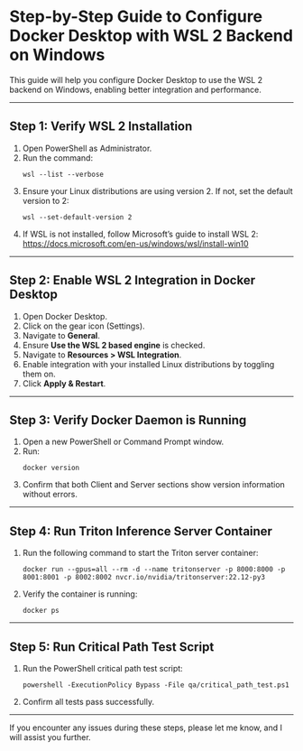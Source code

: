 # Step-by-Step Guide to Configure Docker Desktop with WSL 2 Backend on Windows

This guide will help you configure Docker Desktop to use the WSL 2 backend on Windows, enabling better integration and performance.

---

## Step 1: Verify WSL 2 Installation

1. Open PowerShell as Administrator.
2. Run the command:
   ```
   wsl --list --verbose
   ```
3. Ensure your Linux distributions are using version 2. If not, set the default version to 2:
   ```
   wsl --set-default-version 2
   ```
4. If WSL is not installed, follow Microsoft’s guide to install WSL 2:
   https://docs.microsoft.com/en-us/windows/wsl/install-win10

---

## Step 2: Enable WSL 2 Integration in Docker Desktop

1. Open Docker Desktop.
2. Click on the gear icon (Settings).
3. Navigate to **General**.
4. Ensure **Use the WSL 2 based engine** is checked.
5. Navigate to **Resources > WSL Integration**.
6. Enable integration with your installed Linux distributions by toggling them on.
7. Click **Apply & Restart**.

---

## Step 3: Verify Docker Daemon is Running

1. Open a new PowerShell or Command Prompt window.
2. Run:
   ```
   docker version
   ```
3. Confirm that both Client and Server sections show version information without errors.

---

## Step 4: Run Triton Inference Server Container

1. Run the following command to start the Triton server container:
   ```
   docker run --gpus=all --rm -d --name tritonserver -p 8000:8000 -p 8001:8001 -p 8002:8002 nvcr.io/nvidia/tritonserver:22.12-py3
   ```
2. Verify the container is running:
   ```
   docker ps
   ```

---

## Step 5: Run Critical Path Test Script

1. Run the PowerShell critical path test script:
   ```
   powershell -ExecutionPolicy Bypass -File qa/critical_path_test.ps1
   ```
2. Confirm all tests pass successfully.

---

If you encounter any issues during these steps, please let me know, and I will assist you further.
